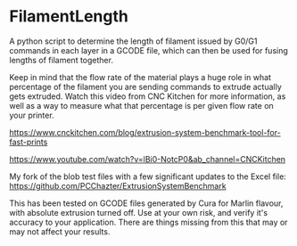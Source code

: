 # FilamentLength
A python script to determine the length of filament issued by G0/G1 commands in each layer in a GCODE file, which can then be used for fusing lengths of filament together.

Keep in mind that the flow rate of the material plays a huge role in what percentage of the filament you are sending commands to extrude actually gets extruded. Watch this video from CNC Kitchen for more information, as well as a way to measure what that percentage is per given flow rate on your printer.

https://www.cnckitchen.com/blog/extrusion-system-benchmark-tool-for-fast-prints

https://www.youtube.com/watch?v=lBi0-NotcP0&ab_channel=CNCKitchen


My fork of the blob test files with a few significant updates to the Excel file:
https://github.com/PCChazter/ExtrusionSystemBenchmark


This has been tested on GCODE files generated by Cura for Marlin flavour, with absolute extrusion turned off.
Use at your own risk, and verify it's accuracy to your application. There are things missing from this that may or may not affect your results.
